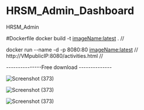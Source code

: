 # HRSM_Admin_Dashboard

HRSM_Admin

#Dockerfile
docker build -t <imageName:latest> . //

docker run --name <containerName> -d -p 8080:80 <imageName:latest> //
http://VMpublicIP:8080/activities.html //

---------------Free download --------------


![Screenshot (373)](https://github.com/bvenkydevops/paraloyal/assets/104990262/99aca7d9-2ec3-4b14-8f8a-71a73b6193d1)

![Screenshot (373)](https://github.com/bvenkydevops/paraloyal/assets/104990262/bbf956f9-668d-40a7-872e-664e005e2b42)

![Screenshot (373)](https://github.com/bvenkydevops/paraloyal/assets/104990262/9e6abb4f-b42c-4934-a4d3-2b228426fbb7)
